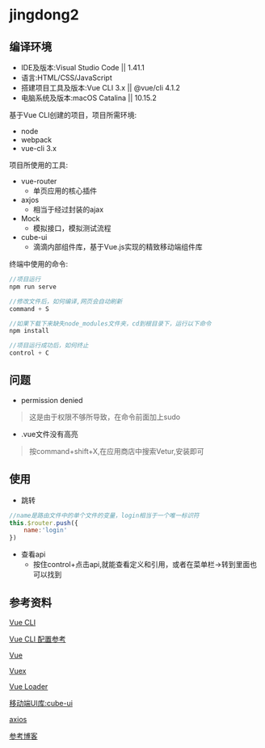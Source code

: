 # jingdong2

## 编译环境

* IDE及版本:Visual Studio Code  ||  1.41.1
* 语言:HTML/CSS/JavaScript
* 搭建项目工具及版本:Vue CLI 3.x   || @vue/cli 4.1.2
* 电脑系统及版本:macOS Catalina   ||  10.15.2

基于Vue CLI创建的项目，项目所需环境:

* node
* webpack
* vue-cli 3.x

项目所使用的工具:

* vue-router
    - 单页应用的核心插件
* axjos
    - 相当于经过封装的ajax
* Mock
    - 模拟接口，模拟测试流程
* cube-ui
    - 滴滴内部组件库，基于Vue.js实现的精致移动端组件库 
    
终端中使用的命令:

```C
//项目运行
npm run serve

//修改文件后，如何编译,网页会自动刷新
command + S

//如果下载下来缺失node_modules文件夹，cd到根目录下，运行以下命令
npm install

//项目运行成功后，如何终止
control + C
```

## 问题

* permission denied

> 这是由于权限不够所导致，在命令前面加上sudo

* .vue文件没有高亮

> 按command+shift+X,在应用商店中搜索Vetur,安装即可

## 使用

* 跳转

```JavaScript
//name是路由文件中的单个文件的变量，login相当于一个唯一标识符
this.$router.push({
    name:'login'
})
```

* 查看api
    - 按住control+点击api,就能查看定义和引用，或者在菜单栏->转到里面也可以找到


## 参考资料

 [Vue CLI](https://cli.vuejs.org/zh/)

 [Vue CLI 配置参考](https://cli.vuejs.org/zh/config/#全局-cli-配置
)

 [Vue](https://cn.vuejs.org/v2/guide/)

 [Vuex](https://vuex.vuejs.org/zh/installation.html)

 [Vue Loader](https://vue-loader-v14.vuejs.org/zh-cn/)

[移动端UI库:cube-ui](https://didi.github.io/cube-ui/#/zh-CN/docs/introduction
)

 [axios](https://www.kancloud.cn/yunye/axios/234845)

 [参考博客](https://blog.csdn.net/qq_36407748/article/details/82050976)
